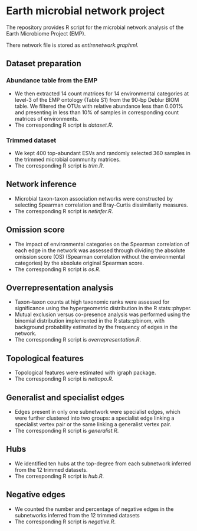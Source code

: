 #  Earth microbial network project

The repository provides R script for the microbial network analysis of the Earth Microbiome Project (EMP).

There network file is stored as *entirenetwork.graphml*.

## Dataset preparation 

### Abundance table from the EMP

- We then extracted 14 count matrices for 14 environmental categories at level-3 of the EMP ontology (Table S1) from the 90-bp Deblur BIOM table. We filtered the OTUs with relative abundance less than 0.001% and presenting in less than 10% of samples in corresponding count matrices of environments.
- The corresponding  R script is *dataset.R*. 

### Trimmed dataset

- We kept 400 top-abundant ESVs and randomly selected 360 samples in the trimmed microbial community matrices. 
- The corresponding  R script is *trim.R*. 

## Network inference

- Microbial taxon-taxon association networks were constructed by selecting Spearman correlation and Bray-Curtis dissimilarity measures. 
- The corresponding  R script is *netinfer.R*. 

## Omission score

- The impact of environmental categories on the Spearman correlation of each edge in the network was assessed through dividing the absolute omission score (OS) (Spearman correlation without the environmental categories) by the absolute original Spearman score. 
- The corresponding  R script is *os.R*. 


## Overrepresentation analysis

- Taxon–taxon counts at high taxonomic ranks were assessed for significance using the hypergeometric distribution in the R stats::phyper. 
- Mutual exclusion versus co-presence analysis was performed using the binomial distribution implemented in the R stats::pbinom, with background probability estimated by the frequency of edges in the network.
- The corresponding  R script is *overrepresentation.R*. 

## Topological features

- Topological features were estimated with igraph package.
- The corresponding  R script is *nettopo.R*. 

## Generalist and specialist edges

- Edges present in only one subnetwork were specialist edges, which were further clustered into two groups: a specialist edge linking a specialist vertex pair or the same linking a generalist vertex pair.
- The corresponding  R script is *generalist.R*. 

## Hubs

- We identified ten hubs at the top-degree from each subnetwork inferred from the 12 trimmed datasets.
- The corresponding  R script is *hub.R*. 


## Negative edges

- We counted the number and percentage of negative edges in the subnetworks inferred from the 12 trimmed datasets
- The corresponding  R script is *negative.R*. 


